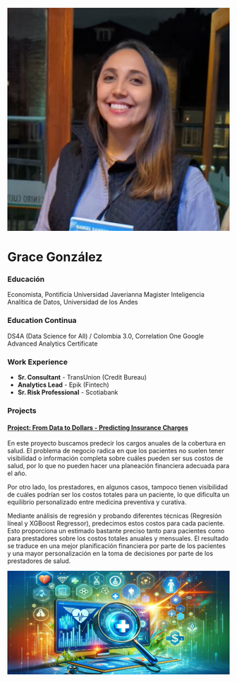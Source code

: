![Grace González](assets/img/me_1.jpg)

# Grace González

### Educación
Economista, Pontificia Universidad Javerianna
Magister Inteligencia Analítica de Datos, Universidad de los Andes

### Education Continua
DS4A (Data Science for All) / Colombia 3.0, Correlation One
Google Advanced Analytics Certificate

### Work Experience
- **Sr. Consultant** - TransUnion (Credit Bureau)  
- **Analytics Lead** - Epik (Fintech)  
- **Sr. Risk Professional** - Scotiabank  

### Projects

#### [Project: From Data to Dollars - Predicting Insurance Charges](https://www.datacamp.com/datalab/w/9b26cc20-77c8-42ad-82cc-5e529f813880/edit)

En este proyecto buscamos predecir los cargos anuales de la cobertura en salud. El problema de negocio radica en que los pacientes no suelen tener visibilidad o información completa sobre cuáles pueden ser sus costos de salud, por lo que no pueden hacer una planeación financiera adecuada para el año.  

Por otro lado, los prestadores, en algunos casos, tampoco tienen visibilidad de cuáles podrían ser los costos totales para un paciente, lo que dificulta un equilibrio personalizado entre medicina preventiva y curativa.  

Mediante análisis de regresión y probando diferentes técnicas (Regresión líneal y XGBoost Regressor), predecimos estos costos para cada paciente. Esto proporciona un estimado bastante preciso tanto para pacientes como para prestadores sobre los costos totales anuales y mensuales. El resultado se traduce en una mejor planificación financiera por parte de los pacientes y una mayor personalización en la toma de decisiones por parte de los prestadores de salud.  

![Insurance Analysis](assets/img/insurance.png)
